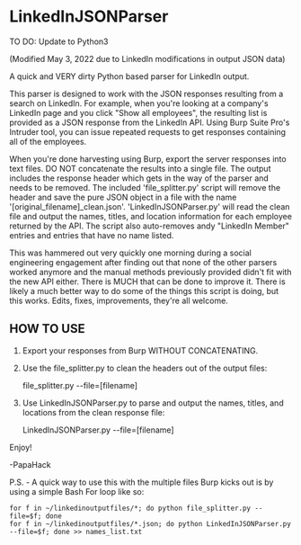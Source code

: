 # LinkedInJSONParser

TO DO: Update to Python3

(Modified May 3, 2022 due to LinkedIn modifications in output JSON data)

A quick and VERY dirty Python based parser for LinkedIn output.

This parser is designed to work with the JSON responses resulting from a search on LinkedIn. For example, when you're looking at a company's LinkedIn page and you click "Show all employees", the resulting list is provided as a JSON response from the LinkedIn API. Using Burp Suite Pro's Intruder tool, you can issue repeated requests to get responses containing all of the employees.

When you're done harvesting using Burp, export the server responses into text files. DO NOT concatenate the results into a single file. The output includes the response header which gets in the way of the parser and needs to be removed. The included 'file_splitter.py' script will remove the header and save the pure JSON object in a file with the name '[original_filename]_clean.json'. 'LinkedInJSONParser.py' will read the clean file and output the names, titles, and location information for each employee returned by the API. The script also auto-removes andy "LinkedIn Member" entries and entries that have no name listed.

This was hammered out very quickly one morning during a social engineering engagement after finding out that none of the other parsers worked anymore and the manual methods previously provided didn't fit with the new API either. There is MUCH that can be done to improve it. There is likely a much better way to do some of the things this script is doing, but this works. Edits, fixes, improvements, they're all welcome.

HOW TO USE
--------------
1. Export your responses from Burp WITHOUT CONCATENATING.
2. Use the file_splitter.py to clean the headers out of the output files:
  
    file_splitter.py --file=[filename]

3. Use LinkedInJSONParser.py to parse and output the names, titles, and locations from the clean response file:

    LinkedInJSONParser.py --file=[filename]
  
Enjoy!

-PapaHack

P.S. - A quick way to use this with the multiple files Burp kicks out is by using a simple Bash For loop like so:

    for f in ~/linkedinoutputfiles/*; do python file_splitter.py --file=$f; done
    for f in ~/linkedinoutputfiles/*.json; do python LinkedInJSONParser.py --file=$f; done >> names_list.txt
